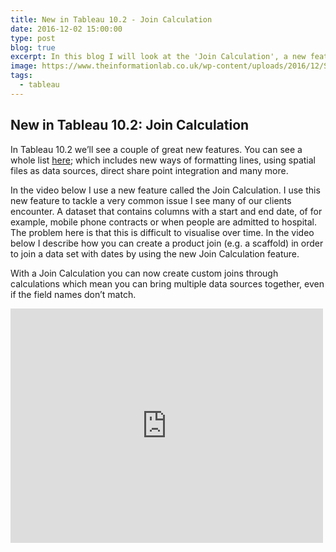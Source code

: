```yaml
---
title: New in Tableau 10.2 - Join Calculation
date: 2016-12-02 15:00:00
type: post
blog: true
excerpt: In this blog I will look at the 'Join Calculation', a new feature in Tableau 10.2.
image: https://www.theinformationlab.co.uk/wp-content/uploads/2016/12/Screen-Shot-2016-12-02-at-11.05.52.png
tags:
  - tableau
---
```


## New in Tableau 10.2: Join Calculation

In Tableau 10.2 we’ll see a couple of great new features. You can see a whole list [here](http://www.tableau.com/coming-soon); which includes new ways of formatting lines, using spatial files as data sources, direct share point integration and many more.

In the video below I use a new feature called the Join Calculation. I use this new feature to tackle a very common issue I see many of our clients encounter. A dataset that contains columns with a start and end date, of for example, mobile phone contracts or when people are admitted to hospital. The problem here is that this is difficult to visualise over time. In the video below I describe how you can create a product join (e.g. a scaffold) in order to join a data set with dates by using the new Join Calculation feature.

With a Join Calculation you can now create custom joins through calculations which mean you can bring multiple data sources together, even if the field names don’t match.

<iframe width="500" height="375" src="https://www.youtube.com/embed/5qtGy7hI7uU" frameborder="0" allow="accelerometer; autoplay; encrypted-media; gyroscope; picture-in-picture" allowfullscreen></iframe>
